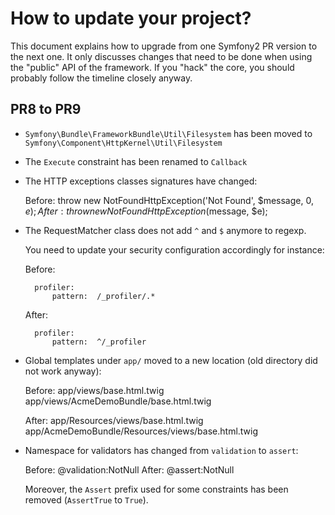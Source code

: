 How to update your project?
===========================

This document explains how to upgrade from one Symfony2 PR version to the next
one. It only discusses changes that need to be done when using the "public"
API of the framework. If you "hack" the core, you should probably follow the
timeline closely anyway.

PR8 to PR9
----------

* `Symfony\Bundle\FrameworkBundle\Util\Filesystem` has been moved to
  `Symfony\Component\HttpKernel\Util\Filesystem`

* The `Execute` constraint has been renamed to `Callback`

* The HTTP exceptions classes signatures have changed:

    Before: throw new NotFoundHttpException('Not Found', $message, 0, $e);
    After:  throw new NotFoundHttpException($message, $e);

* The RequestMatcher class does not add `^` and `$` anymore to regexp.

    You need to update your security configuration accordingly for instance:

    Before:

        profiler:
            pattern:  /_profiler/.*

    After:

        profiler:
            pattern:  ^/_profiler

* Global templates under `app/` moved to a new location (old directory did not
  work anyway):

    Before:
        app/views/base.html.twig
        app/views/AcmeDemoBundle/base.html.twig

    After:
        app/Resources/views/base.html.twig
        app/AcmeDemoBundle/Resources/views/base.html.twig

* Namespace for validators has changed from `validation` to `assert`:

    Before: @validation:NotNull
    After:  @assert:NotNull

    Moreover, the `Assert` prefix used for some constraints has been removed
    (`AssertTrue` to `True`).
